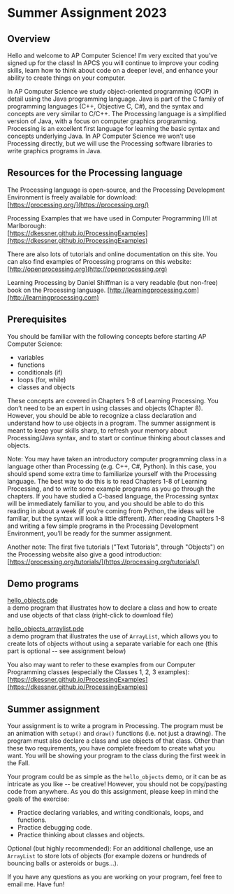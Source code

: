 ﻿# Summer Assignment 2023

## Overview

Hello and welcome to AP Computer Science!  I’m very excited that you’ve signed
up for the class!  In APCS you will continue to improve your coding skills,
learn how to think about code on a deeper level, and enhance your ability to
create things on your computer.

In AP Computer Science we study object-oriented programming (OOP) in detail
using the Java programming language.  Java is part of the C family of
programming languages (C++, Objective C, C#), and the syntax and concepts are
very similar to C/C++.  The Processing language is a simplified version of
Java, with a focus on computer graphics programming.  Processing is an
excellent first language for learning the basic syntax and concepts underlying
Java.  In AP Computer Science we won’t use Processing directly, but we will use
the Processing software libraries to write graphics programs in Java.

## Resources for the Processing language

The Processing language is open-source, and the Processing Development
Environment is freely available for download:   
[https://processing.org/](https://processing.org/)

Processing Examples that we have used in Computer Programming I/II at Marlborough:  
[https://dkessner.github.io/ProcessingExamples](https://dkessner.github.io/ProcessingExamples)

There are also lots of tutorials and online documentation on this site.  You can also
find examples of Processing programs on this website:  
[http://openprocessing.org](http://openprocessing.org)

Learning Processing by Daniel Shiffman is a very readable (but non-free) book
on the Processing language.
[http://learningprocessing.com](http://learningprocessing.com)

## Prerequisites

You should be familiar with the following concepts before starting AP Computer
Science:

* variables
* functions
* conditionals (if)
* loops (for, while)
* classes and objects

These concepts are covered in Chapters 1-8 of Learning Processing.  You don’t
need to be an expert in using classes and objects (Chapter 8).  However, you
should be able to recognize a class declaration and understand how to use
objects in a program.  The summer assignment is meant to keep your skills
sharp, to refresh your memory about Processing/Java syntax, and to start or
continue thinking about classes and objects.

Note:  You may have taken an introductory computer programming class in a
language other than Processing (e.g. C++, C#, Python).  In this case, you
should spend some extra time to familiarize yourself with the Processing
language.  The best way to do this is to read Chapters 1-8 of Learning
Processing, and to write some example programs as you go through the chapters.
If you have studied a C-based language, the Processing syntax will be
immediately familiar to you, and you should be able to do this reading in about
a week (if you’re coming from Python, the ideas will be familiar, but the
syntax will look a little different).  After reading Chapters 1-8 and writing a
few simple programs in the Processing Development Environment, you’ll be ready
for the summer assignment.

Another note: The first five tutorials ("Text Tutorials", through "Objects") on
the Processing website also give a good introduction:
[https://processing.org/tutorials/](https://processing.org/tutorials/)  

## Demo programs

<a href="../hello_objects/hello_objects.pde">hello_objects.pde</a>  
a demo program that illustrates how to declare a class and how to create and
use objects of that class (right-click to download file)

<a href="../hello_objects_arraylist/hello_objects_arraylist.pde">hello_objects_arraylist.pde</a>  
a demo program that illustrates the use of `ArrayList`, which allows you to
create lots of objects without using a separate variable for each one (this
part is optional -- see assignment below)

You also may want to refer to these examples from our Computer Programming
classes (especially the Classes 1, 2, 3 examples):   
[https://dkessner.github.io/ProcessingExamples](https://dkessner.github.io/ProcessingExamples)

## Summer assignment

Your assignment is to write a program in Processing.  The program must be an
animation with `setup()` and `draw()` functions (i.e. not just a drawing).  The
program must also declare a class and use objects of that class.   Other than
these two requirements, you have complete freedom to create what you want.  You
will be showing your program to the class during the first week in the Fall.

Your program could be as simple as the `hello_objects` demo, or it can be as
intricate as you like -- be creative!  However, you should not be copy/pasting
code from anywhere.  As you do this assignment, please keep in mind the goals
of the exercise:

* Practice declaring variables, and writing conditionals, loops, and functions.
* Practice debugging code.
* Practice thinking about classes and objects.

Optional (but highly recommended):  For an additional challenge, use an
`ArrayList` to store lots of objects (for example dozens or hundreds of
bouncing balls or asteroids or bugs...).  

If you have any questions as you are working on your program, feel free to
email me.  Have fun!  

